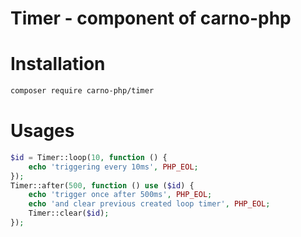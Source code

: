 # Timer - component of carno-php

# Installation

```bash
composer require carno-php/timer
```

# Usages

```php
$id = Timer::loop(10, function () {
    echo 'triggering every 10ms', PHP_EOL;
});
Timer::after(500, function () use ($id) {
    echo 'trigger once after 500ms', PHP_EOL;
    echo 'and clear previous created loop timer', PHP_EOL;
    Timer::clear($id);
});
```
